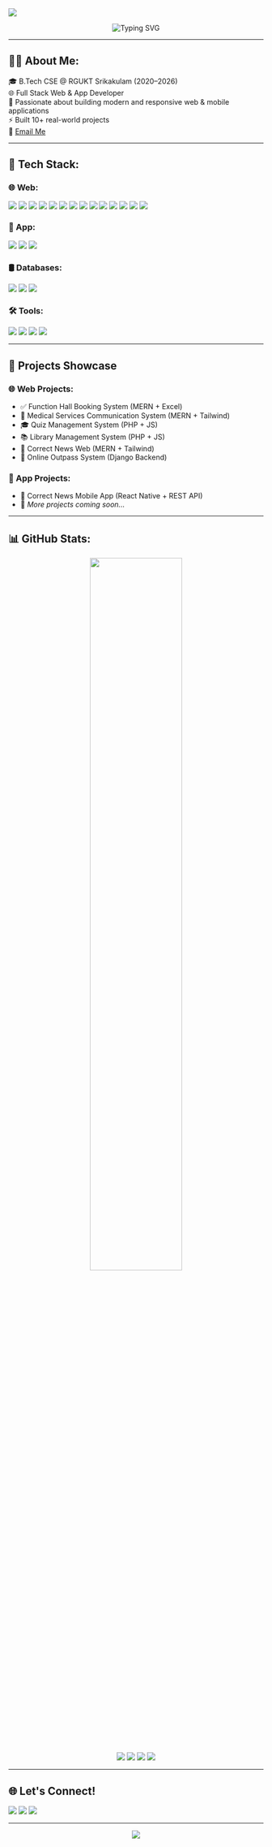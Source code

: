 <img src="https://capsule-render.vercel.app/api?type=waving&color=0:0f0c29,50:302b63,100:24243e&height=200&section=header&text=Hi%20👋%20I'm%20Uday%20Sai%20Setti&fontSize=35&fontColor=ffffff" />

<p align="center">
  <img src="https://readme-typing-svg.herokuapp.com?font=Fira+Code&weight=700&size=28&pause=1000&color=0FFCD3&vCenter=true&width=550&lines=Full+Stack+Web+%26+App+Developer;Tech+Enthusiast+%7C+Open+Source+Lover;Let's+Build+Something+Awesome+!+💻🚀" alt="Typing SVG" />
</p>

---

## 👨‍💻 About Me:
🎓 B.Tech CSE @ RGUKT Srikakulam (2020–2026)  
🌐 Full Stack Web & App Developer  
📱 Passionate about building modern and responsive web & mobile applications  
⚡ Built 10+ real-world projects  
📧 [Email Me](mailto:udaysaisetti@gmail.com)

---

## 🚀 Tech Stack:

### 🌐 Web:
<p>
  <img src="https://img.shields.io/badge/-JavaScript-black?style=for-the-badge&logo=javascript" />
  <img src="https://img.shields.io/badge/-HTML5-E34F26?style=for-the-badge&logo=html5" />
  <img src="https://img.shields.io/badge/-CSS3-1572B6?style=for-the-badge&logo=css3" />
  <img src="https://img.shields.io/badge/-React.js-61DAFB?style=for-the-badge&logo=react" />
  <img src="https://img.shields.io/badge/-Node.js-339933?style=for-the-badge&logo=nodedotjs" />
  <img src="https://img.shields.io/badge/-Express.js-black?style=for-the-badge&logo=express" />
  <img src="https://img.shields.io/badge/-MongoDB-47A248?style=for-the-badge&logo=mongodb" />
  <img src="https://img.shields.io/badge/-MySQL-4479A1?style=for-the-badge&logo=mysql" />
  <img src="https://img.shields.io/badge/-PHP-777BB4?style=for-the-badge&logo=php" />
  <img src="https://img.shields.io/badge/-Bootstrap-563D7C?style=for-the-badge&logo=bootstrap" />
  <img src="https://img.shields.io/badge/-TailwindCSS-38B2AC?style=for-the-badge&logo=tailwind-css" />
  <img src="https://img.shields.io/badge/-Django-092E20?style=for-the-badge&logo=django" />
  <img src="https://img.shields.io/badge/-Spring-6DB33F?style=for-the-badge&logo=spring" />
  <img src="https://img.shields.io/badge/-PostgreSQL-336791?style=for-the-badge&logo=postgresql" />
</p>

### 📱 App:
<p>
  <img src="https://img.shields.io/badge/React_Native-61DAFB?style=for-the-badge&logo=react&logoColor=black" />
  <img src="https://img.shields.io/badge/Expo-000020?style=for-the-badge&logo=expo&logoColor=white" />
  <img src="https://img.shields.io/badge/Android_Studio-3DDC84?style=for-the-badge&logo=android-studio&logoColor=white" />
</p>

### 🛢 Databases:
<p>
  <img src="https://img.shields.io/badge/MongoDB-47A248?style=for-the-badge&logo=mongodb&logoColor=white" />
  <img src="https://img.shields.io/badge/MySQL-4479A1?style=for-the-badge&logo=mysql&logoColor=white" />
  <img src="https://img.shields.io/badge/PostgreSQL-336791?style=for-the-badge&logo=postgresql&logoColor=white" />
</p>

### 🛠 Tools:
<p>
  <img src="https://img.shields.io/badge/VSCode-007ACC?style=for-the-badge&logo=visual-studio-code&logoColor=white" />
  <img src="https://img.shields.io/badge/Git-F05032?style=for-the-badge&logo=git&logoColor=white" />
  <img src="https://img.shields.io/badge/GitHub-181717?style=for-the-badge&logo=github&logoColor=white" />
  <img src="https://img.shields.io/badge/Figma-F24E1E?style=for-the-badge&logo=figma&logoColor=white" />
</p>

---

## 🧠 Projects Showcase

### 🌐 Web Projects:
- ✅ Function Hall Booking System (MERN + Excel)
- 💊 Medical Services Communication System (MERN + Tailwind)
- 🎓 Quiz Management System (PHP + JS)
- 📚 Library Management System (PHP + JS)
- 📰 Correct News Web (MERN + Tailwind)
- 🛂 Online Outpass System (Django Backend)

### 📱 App Projects:
- 📱 Correct News Mobile App (React Native + REST API)
- 🔧 *More projects coming soon...*

---

## 📊 GitHub Stats:

<p align="center">
  <img src="https://github-readme-stats.vercel.app/api?username=udaysai12&show_icons=true&theme=tokyonight&count_private=true&hide_border=true&title_color=00FFFF&icon_color=00FFFF" width="60%" />
</p>

<p align="center">
  <img src="https://img.shields.io/badge/MongoDB-47A248?style=for-the-badge&logo=mongodb&logoColor=white" />
  <img src="https://img.shields.io/badge/Express.js-000000?style=for-the-badge&logo=express&logoColor=white" />
  <img src="https://img.shields.io/badge/React-61DAFB?style=for-the-badge&logo=react&logoColor=black" />
  <img src="https://img.shields.io/badge/Node.js-339933?style=for-the-badge&logo=nodedotjs&logoColor=white" />
</p>

---

## 🌐 Let's Connect!
<p>
  <a href="https://github.com/udaysai12"><img src="https://img.shields.io/badge/GitHub-udaysai12-181717?style=for-the-badge&logo=github" /></a>
  <a href="https://www.linkedin.com/in/uday-sai-setti-a24332275/"><img src="https://img.shields.io/badge/LinkedIn-Uday%20Sai%20Setti-blue?style=for-the-badge&logo=linkedin" /></a>
  <a href="mailto:udaysaisetti@gmail.com"><img src="https://img.shields.io/badge/Gmail-udaysaisetti@gmail.com-D14836?style=for-the-badge&logo=gmail&logoColor=white" /></a>
</p>

---

<p align="center">
  <img src="https://github-profile-trophy.vercel.app/?username=udaysai12&theme=darkhub&margin-w=20&no-frame=true" />
</p>
